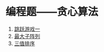 # 编程题——贪心算法
1. [跳跃游戏一](https://github.com/houwanle/java/blob/master/src/oj/jisuanke/Test17.java)
2. [最大子阵列](https://github.com/houwanle/java/blob/master/src/oj/jisuanke/Test20.java)
3. [三值排序](https://github.com/houwanle/java/blob/master/src/oj/jisuanke/Test26.java)
